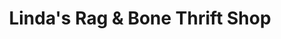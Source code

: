 ---
title: "Linda's Rag & Bone Thrift Shop"
url: /seaside/lindas-rag-und-bone-thrift-shop/
shop: Gebrauchtwaren
---